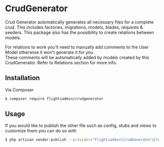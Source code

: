 # CrudGenerator

Crud Generator automatically generates all necessary files for a complete crud. This includes factories, migrations, models, blades,
requests & seeders. This package also has the possibility to create relations between models.  

For relations to work you'll need to manually add comments to the User Model otherwise it won't generate it for you.  
These comments will be automatically added by models created by this CrudGenerator. Refer to Relations section for more info.

## Installation

Via Composer

``` bash
$ composer require flightsadmin/crudgenerator
```

## Usage
If you would like to publish the other file such as config, stubs and views to customize them
you can do so with
```bash
$ php artisan vendor:publish --provider="Flightsadmin\CrudGenerator\CrudGeneratorServiceProvider"
```
